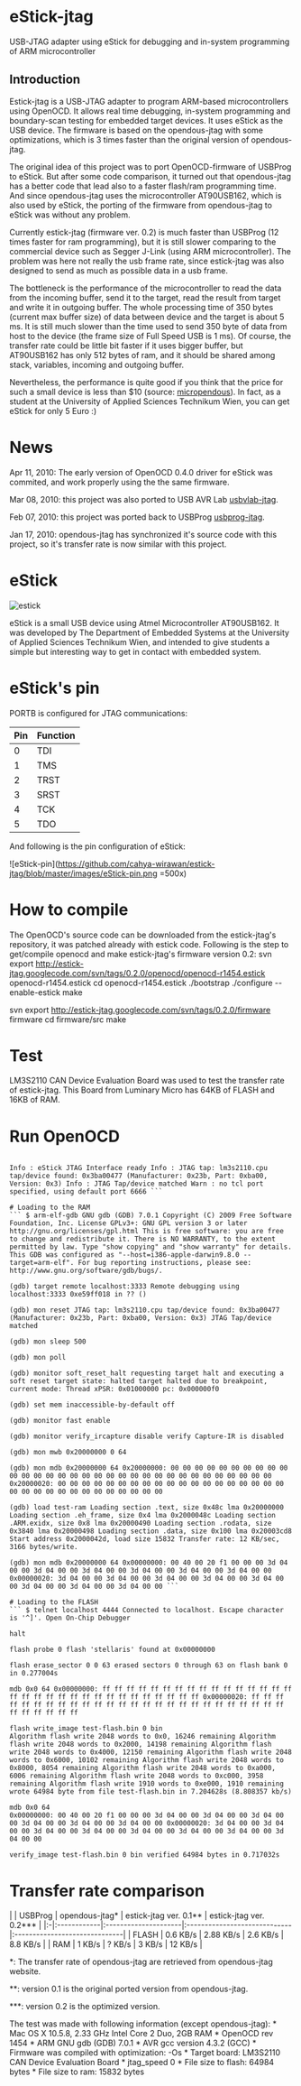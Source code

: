 # eStick-jtag
USB-JTAG adapter using eStick for debugging and in-system programming of ARM microcontroller

## Introduction
Estick-jtag is a USB-JTAG adapter to program ARM-based microcontrollers using OpenOCD. It allows real time debugging, 
in-system programming and boundary-scan testing for embedded target devices. It uses eStick as the USB device. 
The firmware is based on the opendous-jtag with some optimizations, which is 3 times faster than the original version 
of opendous-jtag.

The original idea of this project was to port OpenOCD-firmware of USBProg to eStick. But after some code comparison, 
it turned out that opendous-jtag has a better code that lead also to a faster flash/ram programming time. And since 
opendous-jtag uses the microcontroller AT90USB162, which is also used by eStick, the porting of the firmware from 
opendous-jtag to eStick was without any problem.

Currently estick-jtag (firmware ver. 0.2) is much faster than USBProg (12 times faster for ram programming), but it 
is still slower comparing to the commercial device such as Segger J-Link (using ARM microcontroller). The problem was 
here not really the usb frame rate, since estick-jtag was also designed to send as much as possible data in a usb frame.

The bottleneck is the performance of the microcontroller to read the data from the incoming buffer, send it to the 
target, read the result from target and write it in outgoing buffer. The whole processing time of 350 bytes (current 
max buffer size) of data between device and the target is about 5 ms. It is still much slower than the time used to 
send 350 byte of data from host to the device (the frame size of Full Speed USB is 1 ms). Of course, the transfer rate 
could be little bit faster if it uses bigger buffer, but AT90USB162 has only 512 bytes of ram, and it should be shared 
among stack, variables, incoming and outgoing buffer.

Nevertheless, the performance is quite good if you think that the price for such a small device is less than $10 
(source: [micropendous]( http://code.google.com/p/micropendous/source/browse/trunk/Micropendous/Design/Micropendous1/Micropendous1_BillOfMaterials.txt)). 
In fact, as a student at the University of Applied Sciences Technikum Wien, you can get eStick for only 5 Euro :)

# News
Apr 11, 2010: The early version of OpenOCD 0.4.0 driver for eStick was commited, and work properly using the the same 
firmware.

Mar 08, 2010: this project was also ported to USB AVR Lab [usbvlab-jtag](https://github.com/cahya-wirawan/usbvlab-jtag).

Feb 07, 2010: this project was ported back to USBProg [usbprog-jtag](https://github.com/cahya-wirawan/usbprog-jtag).

Jan 17, 2010: opendous-jtag has synchronized it's source code with this project, so it's transfer rate is now similar 
with this project.

# eStick
![estick](https://github.com/cahya-wirawan/estick-jtag/blob/master/images/eStick-01.png "estick")

eStick is a small USB device using Atmel Microcontroller AT90USB162. It was developed by The Department of Embedded Systems at the University of Applied Sciences Technikum Wien, and intended to give students a simple but interesting way to get in contact with embedded system.

# eStick's pin
PORTB is configured for JTAG communications:

 | Pin | Function | 
 |:--------|:-------------| 
 | 0 | TDI  | 
 | 1 | TMS  | 
 | 2 | TRST | 
 | 3 | SRST | 
 | 4 | TCK  | 
 | 5 | TDO  |

And following is the pin configuration of eStick:

![eStick-pin](https://github.com/cahya-wirawan/estick-jtag/blob/master/images/eStick-pin.png =500x)

# How to compile
The OpenOCD's source code can be downloaded from the estick-jtag's repository, it was patched already with estick code. Following is the step to get/compile openocd and make estick-jtag's firmware version 0.2: svn export http://estick-jtag.googlecode.com/svn/tags/0.2.0/openocd/openocd-r1454.estick openocd-r1454.estick cd openocd-r1454.estick ./bootstrap ./configure --enable-estick make

svn export http://estick-jtag.googlecode.com/svn/tags/0.2.0/firmware firmware cd firmware/src make

# Test
LM3S2110 CAN Device Evaluation Board was used to test the transfer rate of estick-jtag. This Board from Luminary Micro has 64KB of FLASH and 16KB of RAM.

# Run OpenOCD
``` $ openocd -f lm3s2110_estick.cfg

Info : eStick JTAG Interface ready Info : JTAG tap: lm3s2110.cpu tap/device found: 0x3ba00477 (Manufacturer: 0x23b, Part: 0xba00, Version: 0x3) Info : JTAG Tap/device matched Warn : no tcl port specified, using default port 6666 ```

# Loading to the RAM
``` $ arm-elf-gdb GNU gdb (GDB) 7.0.1 Copyright (C) 2009 Free Software Foundation, Inc. License GPLv3+: GNU GPL version 3 or later http://gnu.org/licenses/gpl.html This is free software: you are free to change and redistribute it. There is NO WARRANTY, to the extent permitted by law. Type "show copying" and "show warranty" for details. This GDB was configured as "--host=i386-apple-darwin9.8.0 --target=arm-elf". For bug reporting instructions, please see: http://www.gnu.org/software/gdb/bugs/.

(gdb) target remote localhost:3333 Remote debugging using localhost:3333 0xe59ff018 in ?? ()

(gdb) mon reset JTAG tap: lm3s2110.cpu tap/device found: 0x3ba00477 (Manufacturer: 0x23b, Part: 0xba00, Version: 0x3) JTAG Tap/device matched

(gdb) mon sleep 500

(gdb) mon poll

(gdb) monitor soft_reset_halt requesting target halt and executing a soft reset target state: halted target halted due to breakpoint, current mode: Thread xPSR: 0x01000000 pc: 0x000000f0

(gdb) set mem inaccessible-by-default off

(gdb) monitor fast enable

(gdb) monitor verify_ircapture disable verify Capture-IR is disabled

(gdb) mon mwb 0x20000000 0 64

(gdb) mon mdb 0x20000000 64 0x20000000: 00 00 00 00 00 00 00 00 00 00 00 00 00 00 00 00 00 00 00 00 00 00 00 00 00 00 00 00 00 00 00 00 0x20000020: 00 00 00 00 00 00 00 00 00 00 00 00 00 00 00 00 00 00 00 00 00 00 00 00 00 00 00 00 00 00 00 00

(gdb) load test-ram Loading section .text, size 0x48c lma 0x20000000 Loading section .eh_frame, size 0x4 lma 0x2000048c Loading section .ARM.exidx, size 0x8 lma 0x20000490 Loading section .rodata, size 0x3840 lma 0x20000498 Loading section .data, size 0x100 lma 0x20003cd8 Start address 0x2000042d, load size 15832 Transfer rate: 12 KB/sec, 3166 bytes/write.

(gdb) mon mdb 0x20000000 64 0x00000000: 00 40 00 20 f1 00 00 00 3d 04 00 00 3d 04 00 00 3d 04 00 00 3d 04 00 00 3d 04 00 00 3d 04 00 00 0x00000020: 3d 04 00 00 3d 04 00 00 3d 04 00 00 3d 04 00 00 3d 04 00 00 3d 04 00 00 3d 04 00 00 3d 04 00 00 ```

# Loading to the FLASH
``` $ telnet localhost 4444 Connected to localhost. Escape character is '^]'. Open On-Chip Debugger

halt

flash probe 0 flash 'stellaris' found at 0x00000000

flash erase_sector 0 0 63 erased sectors 0 through 63 on flash bank 0 in 0.277004s

mdb 0x0 64 0x00000000: ff ff ff ff ff ff ff ff ff ff ff ff ff ff ff ff ff ff ff ff ff ff ff ff ff ff ff ff ff ff ff ff 0x00000020: ff ff ff ff ff ff ff ff ff ff ff ff ff ff ff ff ff ff ff ff ff ff ff ff ff ff ff ff ff ff ff ff

flash write_image test-flash.bin 0 bin 
Algorithm flash write 2048 words to 0x0, 16246 remaining Algorithm flash write 2048 words to 0x2000, 14198 remaining Algorithm flash write 2048 words to 0x4000, 12150 remaining Algorithm flash write 2048 words to 0x6000, 10102 remaining Algorithm flash write 2048 words to 0x8000, 8054 remaining Algorithm flash write 2048 words to 0xa000, 6006 remaining Algorithm flash write 2048 words to 0xc000, 3958 remaining Algorithm flash write 1910 words to 0xe000, 1910 remaining wrote 64984 byte from file test-flash.bin in 7.204628s (8.808357 kb/s)

mdb 0x0 64 
0x00000000: 00 40 00 20 f1 00 00 00 3d 04 00 00 3d 04 00 00 3d 04 00 00 3d 04 00 00 3d 04 00 00 3d 04 00 00 0x00000020: 3d 04 00 00 3d 04 00 00 3d 04 00 00 3d 04 00 00 3d 04 00 00 3d 04 00 00 3d 04 00 00 3d 04 00 00

verify_image test-flash.bin 0 bin verified 64984 bytes in 0.717032s

```

# Transfer rate comparison
| | USBProg | opendous-jtag* | estick-jtag ver. 0.1** | estick-jtag ver. 0.2*** | |:-|:------------|:---------------------|:-----------------------------|:------------------------------| | FLASH | 0.6 KB/s | 2.88 KB/s | 2.6 KB/s | 8.8 KB/s | | RAM | 1 KB/s | ? KB/s | 3 KB/s | 12 KB/s |

*: The transfer rate of opendous-jtag are retrieved from opendous-jtag website.

**: version 0.1 is the original ported version from opendous-jtag.

***: version 0.2 is the optimized version.

The test was made with following information (except opendous-jtag): * Mac OS X 10.5.8, 2.33 GHz Intel Core 2 Duo, 2GB RAM * OpenOCD rev 1454 * ARM GNU gdb (GDB) 7.0.1 * AVR gcc version 4.3.2 (GCC) * Firmware was compiled with optimization: -Os * Target board: LM3S2110 CAN Device Evaluation Board * jtag_speed 0 * File size to flash: 64984 bytes * File size to ram: 15832 bytes
